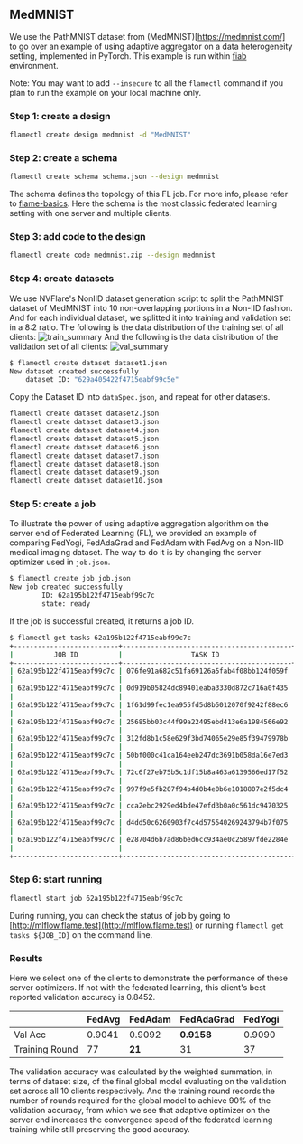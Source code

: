 ## MedMNIST

We use the PathMNIST dataset from (MedMNIST)[https://medmnist.com/] to go over an example of using adaptive aggregator on a data heterogeneity setting, implemented in PyTorch. This example is run within [fiab](../../docs/system/fiab.md) environment.

Note: You may want to add `--insecure` to all the `flamectl` command if you plan to run the example on your local machine only.

### Step 1: create a design

```bash
flamectl create design medmnist -d "MedMNIST"
```

### Step 2: create a schema 

```bash
flamectl create schema schema.json --design medmnist
```

The schema defines the topology of this FL job. For more info, please refer to [flame-basics](../../docs/flame-basics.md). Here the schema is the most classic federated learning setting with one server and multiple clients.

### Step 3: add code to the design

```bash
flamectl create code medmnist.zip --design medmnist
```

### Step 4: create datasets

We use NVFlare's NonIID dataset generation script to split the PathMNIST dataset of MedMNIST into 10 non-overlapping portions in a Non-IID fashion. And for each individual dataset, we splitted it into training and validation set in a 8:2 ratio. The following is the data distribution of the training set of all clients:
![train_summary](images/train_summary.png)
And the following is the data distribution of the validation set of all clients:
![val_summary](images/val_summary.png)

```bash
$ flamectl create dataset dataset1.json
New dataset created successfully
	dataset ID: "629a405422f4715eabf99c5e"
```

Copy the Dataset ID into `dataSpec.json`, and repeat for other datasets.

```bash
flamectl create dataset dataset2.json
flamectl create dataset dataset3.json
flamectl create dataset dataset4.json
flamectl create dataset dataset5.json
flamectl create dataset dataset6.json
flamectl create dataset dataset7.json
flamectl create dataset dataset8.json
flamectl create dataset dataset9.json
flamectl create dataset dataset10.json
```

### Step 5: create a job

To illustrate the power of using adaptive aggregation algorithm on the server end of Federated Learning (FL), we provided an example of comparing FedYogi, FedAdaGrad and FedAdam with FedAvg on a Non-IID medical imaging dataset. The way to do it is by changing the server optimizer used in `job.json`.

```bash
$ flamectl create job job.json
New job created successfully
        ID: 62a195b122f4715eabf99c7c
        state: ready
```

If the job is successful created, it returns a job ID.

```bash
$ flamectl get tasks 62a195b122f4715eabf99c7c
+--------------------------+------------------------------------------+--------+-----------+--------------------------------+
|          JOB ID          |                 TASK ID                  |  TYPE  |   STATE   |           TIMESTAMP            |
+--------------------------+------------------------------------------+--------+-----------+--------------------------------+
| 62a195b122f4715eabf99c7c | 076fe91a682c51fa69126a5fab4f08bb124f059f | system | completed | 2022-06-09 14:01:31.334 +0000  |
|                          |                                          |        |           | UTC                            |
| 62a195b122f4715eabf99c7c | 0d919b05824dc89401eaba3330d872c716a0f435 | system | completed | 2022-06-09 14:01:25.771 +0000  |
|                          |                                          |        |           | UTC                            |
| 62a195b122f4715eabf99c7c | 1f61d99fec1ea955fd5d8b5012070f9242f88ec6 | system | completed | 2022-06-09 14:01:25.761 +0000  |
|                          |                                          |        |           | UTC                            |
| 62a195b122f4715eabf99c7c | 25685bb03c44f99a22495ebd413e6a1984566e92 | system | completed | 2022-06-09 14:01:25.76 +0000   |
|                          |                                          |        |           | UTC                            |
| 62a195b122f4715eabf99c7c | 312fd8b1c58e629f3bd74065e29e85f39479978b | system | completed | 2022-06-09 14:01:25.771 +0000  |
|                          |                                          |        |           | UTC                            |
| 62a195b122f4715eabf99c7c | 50bf000c41ca164eeb247dc3691b058da16e7ed3 | system | completed | 2022-06-09 14:01:25.771 +0000  |
|                          |                                          |        |           | UTC                            |
| 62a195b122f4715eabf99c7c | 72c6f27eb75b5c1df15b8a463a6139566ed17f52 | system | completed | 2022-06-09 14:01:25.763 +0000  |
|                          |                                          |        |           | UTC                            |
| 62a195b122f4715eabf99c7c | 997f9e5fb207f94b4d0b4e0b6e1018807e2f5dc4 | system | completed | 2022-06-09 14:01:25.76 +0000   |
|                          |                                          |        |           | UTC                            |
| 62a195b122f4715eabf99c7c | cca2ebc2929ed4bde47efd3b0a0c561dc9470325 | system | completed | 2022-06-09 14:01:25.771 +0000  |
|                          |                                          |        |           | UTC                            |
| 62a195b122f4715eabf99c7c | d4dd50c6260903f7c4d575540269243794b7f075 | system | completed | 2022-06-09 14:01:25.761 +0000  |
|                          |                                          |        |           | UTC                            |
| 62a195b122f4715eabf99c7c | e28704d6b7ad86bed6cc934ae0c25897fde2284e | system | completed | 2022-06-09 14:01:25.771 +0000  |
|                          |                                          |        |           | UTC                            |
+--------------------------+------------------------------------------+--------+-----------+--------------------------------+
```

### Step 6: start running

```bash
flamectl start job 62a195b122f4715eabf99c7c
```

During running, you can check the status of job by going to [http://mlflow.flame.test](http://mlflow.flame.test) or running `flamectl get tasks ${JOB_ID}` on the command line.

### Results

Here we select one of the clients to demonstrate the performance of these server optimizers. If not with the federated learning, this client's best reported validation accuracy is 0.8452.

|   |FedAvg|FedAdam|FedAdaGrad|FedYogi|
|---|---|---|---|---|
|Val Acc|0.9041|0.9092|**0.9158**|0.9090|
|Training Round|77|**21**|31|37|

The validation accuracy was calculated by the weighted summation, in terms of dataset size, of the final global model evaluating on the validation set across all 10 clients respectively. And the training round records the number of rounds required for the global model to achieve 90% of the validation accuracy, from which we see that adaptive optimizer on the server end increases the convergence speed of the federated learning training while still preserving the good accuracy. 

